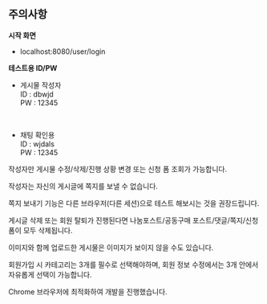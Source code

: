 ## 주의사항

**시작 화면** 
- localhost:8080/user/login

**테스트용 ID/PW**

- 게시물 작성자 <br>
ID : dbwjd <br>
PW : 12345

<br>

- 채팅 확인용 <br>
ID : wjdals <br>
PW : 12345



작성자만 게시물 수정/삭제/진행 상황 변경 또는 신청 폼 조회가 가능합니다. 

작성자는 자신의 게시글에 쪽지를 보낼 수 없습니다. 

쪽지 보내기 기능은 다른 브라우저(다른 세션)으로 테스트 해보시는 것을 권장드립니다. 

게시글 삭제 또는 회원 탈퇴가 진행된다면 나눔포스트/공동구매 포스트/댓글/쪽지/신청폼이 모두 삭제됩니다.

이미지와 함께 업로드한 게시물은 이미지가 보이지 않을 수도 있습니다.

회원가입 시 카테고리는 3개를 필수로 선택해야하며, 회원 정보 수정에서는 3개 안에서 자유롭게 선택이 가능합니다. 

Chrome 브라우저에 최적화하여 개발을 진행했습니다.
